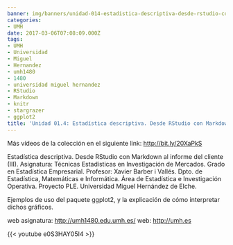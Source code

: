 ```yaml
---
banner: img/banners/unidad-014-estadistica-descriptiva-desde-rstudio-con-markdown-al-informe-del-cliente-iii.jpg
categories:
- UMH
date: 2017-03-06T07:08:09.000Z
tags:
- UMH
- Universidad
- Miguel
- Hernandez
- umh1480
- 1480
- universidad miguel hernandez
- RStudio
- Markdown
- knitr
- stargrazer
- ggplot2
title: 'Unidad 01.4: Estadística descriptiva. Desde RStudio con Markdown al informe del cliente (III)'
---
```


Más vídeos de la colección en el siguiente link: http://bit.ly/20XaPkS

Estadística descriptiva. Desde RStudio con Markdown al informe del cliente (III).
Asignatura: Técnicas Estadísticas en Investigación de Mercados.
Grado en Estadística Empresarial.
Profesor: Xavier Barber i Vallés.
Dpto. de Estadística, Matemáticas e Informática.
Área de Estadística e Investigación Operativa.
Proyecto PLE. Universidad Miguel Hernández de Elche.

Ejemplos de uso del paquete ggplot2, y la explicación de cómo interpretar dichos gráficos.

web asignatura: http://umh1480.edu.umh.es/
web: http://umh.es

{{< youtube e0S3HAY05I4 >}}
